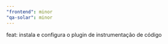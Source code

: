 ```yaml
---
"frontend": minor
"qa-solar": minor
---
```


feat: instala e configura o plugin de instrumentação de código
